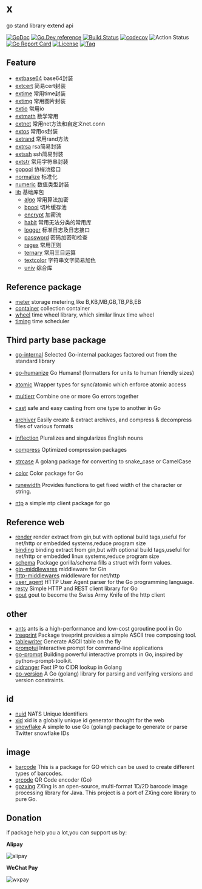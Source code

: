 # x
 go stand library extend api

[![GoDoc](https://godoc.org/github.com/thinkgos/x?status.svg)](https://godoc.org/github.com/thinkgos/x)
[![Go.Dev reference](https://img.shields.io/badge/go.dev-reference-blue?logo=go&logoColor=white)](https://pkg.go.dev/github.com/thinkgos/x?tab=doc)
[![Build Status](https://www.travis-ci.org/thinkgos/x.svg?branch=master)](https://www.travis-ci.org/thinkgos/x)
[![codecov](https://codecov.io/gh/thinkgos/x/branch/master/graph/badge.svg)](https://codecov.io/gh/thinkgos/x)
![Action Status](https://github.com/thinkgos/x/workflows/Go/badge.svg)
[![Go Report Card](https://goreportcard.com/badge/github.com/thinkgos/x)](https://goreportcard.com/report/github.com/thinkgos/x)
[![License](https://img.shields.io/github/license/thinkgos/x)](https://github.com/thinkgos/x/raw/master/LICENSE)
[![Tag](https://img.shields.io/github/v/tag/thinkgos/x)](https://github.com/thinkgos/x/tags)


## Feature 
- [extbase64](#extbase64) base64封装
- [extcert](#extcert) 简易cert封装
- [extime](#extime) 常用time封装
- [extimg](#extimg) 常用图片封装
- [extio](#extio) 常用io
- [extmath](#extmath) 数学常用
- [extnet](extnet) 常用net方法和自定义net.conn
- [extos](#extos) 常用os封装
- [extrand](#extrand) 常用rand方法
- [extrsa](#extrsa) rsa简易封装
- [extssh](#extssh) ssh简易封装
- [extstr](#extstr) 常用字符串封装
- [gopool](#gopool) 协程池接口
- [normalize](#normalize) 标准化
- [numeric](#numeric) 数值类型封装
- [lib](#lib) 基础库包
    - [algo](#algo) 常用算法加密
    - [bpool](#bpool) 切片缓存池
    - [encrypt](#encrypt) 加密流
    - [habit](#habit) 常用无法分类的常用库
    - [logger](#logger) 标准日志及日志接口
    - [password](#password) 密码加密和检查
    - [regex](#regex) 常用正则
    - [ternary](#ternary) 常用三目运算
    - [textcolor](#textcolor) 字符串文字简易加色
    - [univ](#univ) 综合库

## Reference package

- [meter](https://github.com/thinkgos/meter) storage metering,like B,KB,MB,GB,TB,PB,EB
- [container](https://github.com/thinkgos/container) collection container
- [wheel](https://github.com/thinkgos/wheel) time wheel library, which similar linux time wheel
- [timing](https://github.com/thinkgos/timing) time scheduler

## Third party base package
- [go-internal](https://github.com/rogpeppe/go-internal) Selected Go-internal packages factored out from the standard library
- [go-humanize](https://github.com/dustin/go-humanize) Go Humans! (formatters for units to human friendly sizes)
- [atomic](https://github.com/uber-go/atomic) Wrapper types for sync/atomic which enforce atomic access
- [multierr](https://github.com/uber-go/multierr) Combine one or more Go errors together
- [cast](https://github.com/spf13/cast) safe and easy casting from one type to another in Go
- [archiver](https://github.com/mholt/archiver) Easily create & extract archives, and compress & decompress files of various formats
- [inflection](https://github.com/jinzhu/inflection) Pluralizes and singularizes English nouns
- [compress](https://github.com/klauspost/compress) Optimized compression packages
- [strcase](https://github.com/iancoleman/strcase) A golang package for converting to snake_case or CamelCase
- [color](https://github.com/fatih/color) Color package for Go
- [runewidth](https://github.com/mattn/go-runewidth) Provides functions to get fixed width of the character or string.

- [ntp](https://github.com/beevik/ntp) a simple ntp client package for go
## Reference web
- [render](https://github.com/thinkgos/render)  render extract from gin,but with optional build tags,useful for net/http or embedded systems,reduce program size
- [binding](https://github.com/thinkgos/binding)  binding extract from gin,but with optional build tags,useful for net/http or embedded linux systems,reduce program size
- [schema](https://github.com/gorilla/schema) Package gorilla/schema fills a struct with form values.
- [gin-middlewares](https://github.com/thinkgos/gin-middlewares) middleware for Gin
- [http-middlewares](https://github.com/thinkgos/http-middlewares)  middleware for net/http
- [user_agent](https://github.com/mssola/user_agent) HTTP User Agent parser for the Go programming language.
- [resty](https://github.com/go-resty/resty) Simple HTTP and REST client library for Go
- [gout](https://github.com/guonaihong/gout) gout to become the Swiss Army Knife of the http client 
## other 
- [ants](https://github.com/panjf2000/ants) ants is a high-performance and low-cost goroutine pool in Go
- [treeprint](https://github.com/xlab/treeprint) Package treeprint provides a simple ASCII tree composing tool.
- [tablewriter](https://github.com/olekukonko/tablewriter) Generate ASCII table on the fly
- [promptui](https://github.com/manifoldco/promptui) Interactive prompt for command-line applications
- [go-prompt](https://github.com/c-bata/go-prompt) Building powerful interactive prompts in Go, inspired by python-prompt-toolkit.
- [cidranger](https://github.com/yl2chen/cidranger) Fast IP to CIDR lookup in Golang
- [go-version](https://github.com/hashicorp/go-version) A Go (golang) library for parsing and verifying versions and version constraints.

## id
- [nuid](https://github.com/nats-io/nuid) NATS Unique Identifiers
- [xid](https://github.com/rs/xid) xid is a globally unique id generator thought for the web
- [snowflake](github.com/bwmarrin/snowflake) A simple to use Go (golang) package to generate or parse Twitter snowflake IDs
## image
- [barcode](github.com/boombuler/barcode) This is a package for GO which can be used to create different types of barcodes.
- [qrcode](github.com/skip2/go-qrcode) QR Code encoder (Go)
- [gozxing](https://github.com/makiuchi-d/gozxing) ZXing is an open-source, multi-format 1D/2D barcode image processing library for Java. This project is a port of ZXing core library to pure Go.

## Donation

if package help you a lot,you can support us by:

**Alipay**

![alipay](https://github.com/thinkgos/thinkgos/blob/master/asserts/alipay.jpg)

**WeChat Pay**

![wxpay](https://github.com/thinkgos/thinkgos/blob/master/asserts/wxpay.jpg)